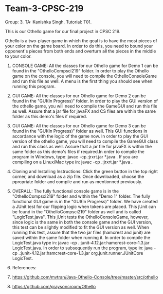 # Team-3-CPSC-219

Group: 3.
TA: Kanishka Singh. 
Tutorial: T01.

This is our Othello game for our final project in CPSC 219. 

Othello is a two-player game in which the goal is to have the most pieces of your color on the game board. In order to do this, you need to bound your opponent's pieces from both ends and overturn all the pieces in the middle to your color. 

1. CONSOLE GAME: All the classes for our Othello game for Demo 1 can be found in the "OthelloCompsci219" folder.
In order to play the Othello game on the console, you will need to compile the OthelloConsoleGame and run this file as well. 
A menu is the first thing you should see when running this program. 

2. GUI GAME: All the classes for our Othello game for Demo 2 can be found in the "GUI(In Progress)" folder.
In order to play the GUI version of the othello game, you will need to compile the GameGUI and run this file as well. 
Assure that a jar file for javaFX and CS files are within the same folder as this demo's files if required. 

3. GUI GAME: All the classes for our Othello game for Demo 3 can be found in the "GUI(In Progress)" folder as well. This GUI functions in accordance with the logic of the game now. 
In order to play the GUI version of the othello game, you will need to compile the GameGUI class and run this class as well. 
Assure that a jar file for javaFX is within the same folder as this demo's files if required.In order to compile the program in Windows, type: javac -cp.:jrxrt.jar *.java .
If you are compiling on a Linux/Mac type in: javac -cp .:jrxrt.jar *.java .

4. Cloning and Installing Instructions:
Click the green button in the top right corner, and download as a zip file. Once downloaded, choose the ppropriate folder and compile and run as mentionned previously. 

5. OVERALL:
The fully functional console game is in the "OthelloCompsci219" folder and within the "Demo 1" folder.
The fully functional GUI game is in the "GUI(In Progress)" folder.
We have created a JUnit test for our flipping logic when tokens are placed. This jUnit can be found in the "OthelloCompsci219" folder as well and is called "LogicTest.java". This jUnit tests the OthelloConsoleGame, however, since logic is the same in both the console game and the GUI version, this test can be slightly modified to fit the GUI version as well. When running this test, assure that the two jar files (hamcrest and junit) are saved within the same folder when running it. In order to compile the LogicTest.java type in: javac -cp .:junit-4.12.jar:hamcrest-core-1.3.jar LogicTest.java. In order to subsequently run the program, type in: java -cp .:junit-4.12.jar:hamcrest-core-1.3.jar org.junit.runner.JUnitCore LogicTest.

6. References: 
1. https://github.com/mvtran/Java-Othello-Console/tree/master/src/othello
2. https://github.com/graysoncroom/Othello
